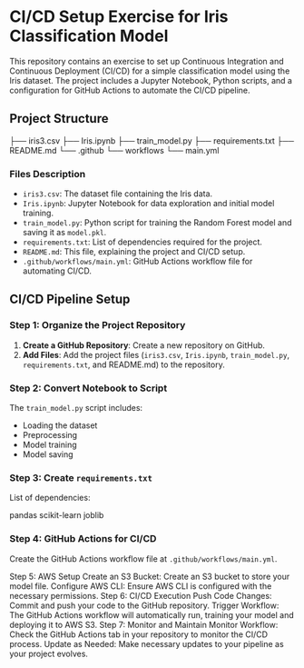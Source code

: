 # CI/CD Setup Exercise for Iris Classification Model

This repository contains an exercise to set up Continuous Integration and Continuous Deployment (CI/CD) for a simple classification model using the Iris dataset. The project includes a Jupyter Notebook, Python scripts, and a configuration for GitHub Actions to automate the CI/CD pipeline.

## Project Structure

├── iris3.csv
├── Iris.ipynb
├── train_model.py
├── requirements.txt
├── README.md
└── .github
└── workflows
└── main.yml


### Files Description

- `iris3.csv`: The dataset file containing the Iris data.
- `Iris.ipynb`: Jupyter Notebook for data exploration and initial model training.
- `train_model.py`: Python script for training the Random Forest model and saving it as `model.pkl`.
- `requirements.txt`: List of dependencies required for the project.
- `README.md`: This file, explaining the project and CI/CD setup.
- `.github/workflows/main.yml`: GitHub Actions workflow file for automating CI/CD.

## CI/CD Pipeline Setup

### Step 1: Organize the Project Repository

1. **Create a GitHub Repository**: Create a new repository on GitHub.
2. **Add Files**: Add the project files (`iris3.csv`, `Iris.ipynb`, `train_model.py`, `requirements.txt`, and README.md) to the repository.

### Step 2: Convert Notebook to Script

The `train_model.py` script includes:
- Loading the dataset
- Preprocessing
- Model training
- Model saving

### Step 3: Create `requirements.txt`

List of dependencies:

pandas
scikit-learn
joblib


### Step 4: GitHub Actions for CI/CD

Create the GitHub Actions workflow file at `.github/workflows/main.yml`.

Step 5: AWS Setup
Create an S3 Bucket: Create an S3 bucket to store your model file.
Configure AWS CLI: Ensure AWS CLI is configured with the necessary permissions.
Step 6: CI/CD Execution
Push Code Changes: Commit and push your code to the GitHub repository.
Trigger Workflow: The GitHub Actions workflow will automatically run, training your model and deploying it to AWS S3.
Step 7: Monitor and Maintain
Monitor Workflow: Check the GitHub Actions tab in your repository to monitor the CI/CD process.
Update as Needed: Make necessary updates to your pipeline as your project evolves.


